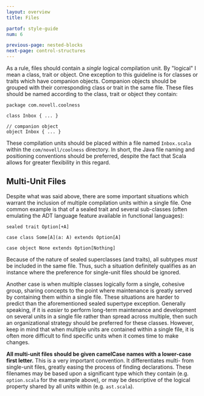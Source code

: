 ```yaml
---
layout: overview
title: Files

partof: style-guide
num: 6

previous-page: nested-blocks
next-page: control-structures
---
```


As a rule, files should contain a *single* logical compilation unit. By
"logical" I mean a class, trait or object. One exception to this
guideline is for classes or traits which have companion objects.
Companion objects should be grouped with their corresponding class or
trait in the same file. These files should be named according to the
class, trait or object they contain:

    package com.novell.coolness

    class Inbox { ... }

    // companion object
    object Inbox { ... }

These compilation units should be placed within a file named
`Inbox.scala` within the `com/novell/coolness` directory. In short, the
Java file naming and positioning conventions should be preferred,
despite the fact that Scala allows for greater flexibility in this
regard.

## Multi-Unit Files

Despite what was said above, there are some important situations which
warrant the inclusion of multiple compilation units within a single
file. One common example is that of a sealed trait and several
sub-classes (often emulating the ADT language feature available in
functional languages):

    sealed trait Option[+A]

    case class Some[A](a: A) extends Option[A]

    case object None extends Option[Nothing]

Because of the nature of sealed superclasses (and traits), all subtypes
*must* be included in the same file. Thus, such a situation definitely
qualifies as an instance where the preference for single-unit files
should be ignored.

Another case is when multiple classes logically form a single, cohesive
group, sharing concepts to the point where maintenance is greatly served
by containing them within a single file. These situations are harder to
predict than the aforementioned sealed supertype exception. Generally
speaking, if it is *easier* to perform long-term maintenance and
development on several units in a single file rather than spread across
multiple, then such an organizational strategy should be preferred for
these classes. However, keep in mind that when multiple units are
contained within a single file, it is often more difficult to find
specific units when it comes time to make changes.

**All multi-unit files should be given camelCase names with a lower-case
first letter.** This is a very important convention. It differentiates
multi- from single-unit files, greatly easing the process of finding
declarations. These filenames may be based upon a significant type which
they contain (e.g. `option.scala` for the example above), or may be
descriptive of the logical property shared by all units within (e.g.
`ast.scala`).

